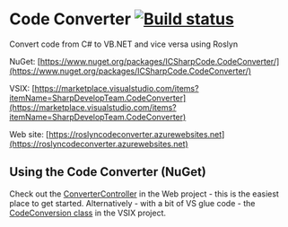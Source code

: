# Code Converter [![Build status](https://ci.appveyor.com/api/projects/status/w9x7r8b9otds16oj/branch/master?svg=true)](https://ci.appveyor.com/project/icsharpcode/codeconverter/branch/master) 

Convert code from C# to VB.NET and vice versa using Roslyn

NuGet: [https://www.nuget.org/packages/ICSharpCode.CodeConverter/](https://www.nuget.org/packages/ICSharpCode.CodeConverter/)

VSIX: [https://marketplace.visualstudio.com/items?itemName=SharpDevelopTeam.CodeConverter](https://marketplace.visualstudio.com/items?itemName=SharpDevelopTeam.CodeConverter)

Web site: [https://roslyncodeconverter.azurewebsites.net](https://roslyncodeconverter.azurewebsites.net)

## Using the Code Converter (NuGet)

Check out the [ConverterController](https://github.com/icsharpcode/CodeConverter/blob/master/Web/Controllers/ConverterController.cs) in the Web project - this is the easiest place to get started.
Alternatively - with a bit of VS glue code - the [CodeConversion class](https://github.com/icsharpcode/CodeConverter/blob/master/Vsix/CodeConversion.cs) in the VSIX project.